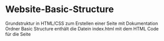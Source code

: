 # Website-Basic-Structure
Grundstruktur in HTML/CSS zum Erstellen einer Seite mit Dokumentation
Ordner Basic Structure enthält die Datein index.html mit dem HTML Code für die Seite
